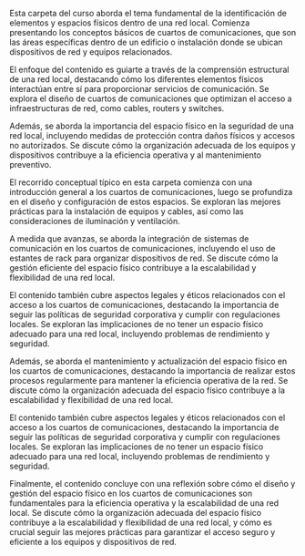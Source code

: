 Esta carpeta del curso aborda el tema fundamental de la identificación de elementos y espacios físicos dentro de una red local. Comienza presentando los conceptos básicos de cuartos de comunicaciones, que son las áreas específicas dentro de un edificio o instalación donde se ubican dispositivos de red y equipos relacionados.

El enfoque del contenido es guiarte a través de la comprensión estructural de una red local, destacando cómo los diferentes elementos físicos interactúan entre sí para proporcionar servicios de comunicación. Se explora el diseño de cuartos de comunicaciones que optimizan el acceso a infraestructuras de red, como cables, routers y switches.

Además, se aborda la importancia del espacio físico en la seguridad de una red local, incluyendo medidas de protección contra daños físicos y accesos no autorizados. Se discute cómo la organización adecuada de los equipos y dispositivos contribuye a la eficiencia operativa y al mantenimiento preventivo.

El recorrido conceptual típico en esta carpeta comienza con una introducción general a los cuartos de comunicaciones, luego se profundiza en el diseño y configuración de estos espacios. Se exploran las mejores prácticas para la instalación de equipos y cables, así como las consideraciones de iluminación y ventilación.

A medida que avanzas, se aborda la integración de sistemas de comunicación en los cuartos de comunicaciones, incluyendo el uso de estantes de rack para organizar dispositivos de red. Se discute cómo la gestión eficiente del espacio físico contribuye a la escalabilidad y flexibilidad de una red local.

El contenido también cubre aspectos legales y éticos relacionados con el acceso a los cuartos de comunicaciones, destacando la importancia de seguir las políticas de seguridad corporativa y cumplir con regulaciones locales. Se exploran las implicaciones de no tener un espacio físico adecuado para una red local, incluyendo problemas de rendimiento y seguridad.

Además, se aborda el mantenimiento y actualización del espacio físico en los cuartos de comunicaciones, destacando la importancia de realizar estos procesos regularmente para mantener la eficiencia operativa de la red. Se discute cómo la organización adecuada del espacio físico contribuye a la escalabilidad y flexibilidad de una red local.

El contenido también cubre aspectos legales y éticos relacionados con el acceso a los cuartos de comunicaciones, destacando la importancia de seguir las políticas de seguridad corporativa y cumplir con regulaciones locales. Se exploran las implicaciones de no tener un espacio físico adecuado para una red local, incluyendo problemas de rendimiento y seguridad.

Finalmente, el contenido concluye con una reflexión sobre cómo el diseño y gestión del espacio físico en los cuartos de comunicaciones son fundamentales para la eficiencia operativa y la escalabilidad de una red local. Se discute cómo la organización adecuada del espacio físico contribuye a la escalabilidad y flexibilidad de una red local, y cómo es crucial seguir las mejores prácticas para garantizar el acceso seguro y eficiente a los equipos y dispositivos de red.

